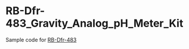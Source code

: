 # RB-Dfr-483_Gravity_Analog_pH_Meter_Kit
Sample code for [RB-Dfr-483](http://www.robotshop.com/en/gravity-analog-ph-meter-kit.html)
